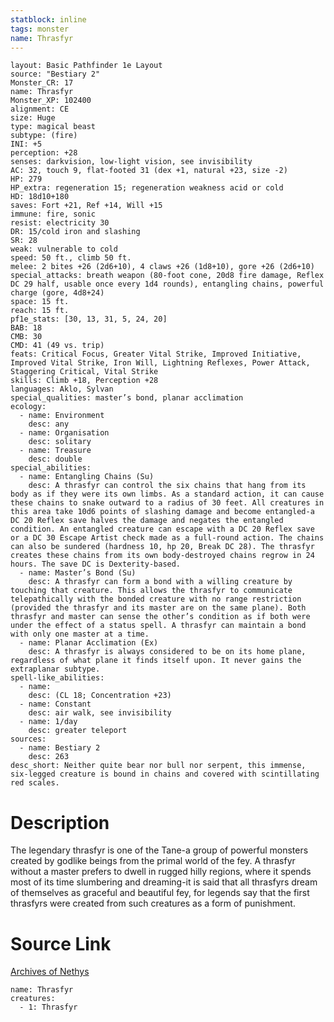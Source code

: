 ```yaml
---
statblock: inline
tags: monster
name: Thrasfyr
---
```

```statblock
layout: Basic Pathfinder 1e Layout
source: "Bestiary 2"
Monster_CR: 17
name: Thrasfyr
Monster_XP: 102400
alignment: CE
size: Huge
type: magical beast
subtype: (fire)
INI: +5
perception: +28
senses: darkvision, low-light vision, see invisibility
AC: 32, touch 9, flat-footed 31 (dex +1, natural +23, size -2)
HP: 279
HP_extra: regeneration 15; regeneration weakness acid or cold
HD: 18d10+180
saves: Fort +21, Ref +14, Will +15
immune: fire, sonic
resist: electricity 30
DR: 15/cold iron and slashing
SR: 28
weak: vulnerable to cold
speed: 50 ft., climb 50 ft.
melee: 2 bites +26 (2d6+10), 4 claws +26 (1d8+10), gore +26 (2d6+10)
special_attacks: breath weapon (80-foot cone, 20d8 fire damage, Reflex DC 29 half, usable once every 1d4 rounds), entangling chains, powerful charge (gore, 4d8+24)
space: 15 ft.
reach: 15 ft.
pf1e_stats: [30, 13, 31, 5, 24, 20]
BAB: 18
CMB: 30
CMD: 41 (49 vs. trip)
feats: Critical Focus, Greater Vital Strike, Improved Initiative, Improved Vital Strike, Iron Will, Lightning Reflexes, Power Attack, Staggering Critical, Vital Strike
skills: Climb +18, Perception +28
languages: Aklo, Sylvan
special_qualities: master’s bond, planar acclimation
ecology:
  - name: Environment
    desc: any
  - name: Organisation
    desc: solitary
  - name: Treasure
    desc: double
special_abilities:
  - name: Entangling Chains (Su)
    desc: A thrasfyr can control the six chains that hang from its body as if they were its own limbs. As a standard action, it can cause these chains to snake outward to a radius of 30 feet. All creatures in this area take 10d6 points of slashing damage and become entangled-a DC 20 Reflex save halves the damage and negates the entangled condition. An entangled creature can escape with a DC 20 Reflex save or a DC 30 Escape Artist check made as a full-round action. The chains can also be sundered (hardness 10, hp 20, Break DC 28). The thrasfyr creates these chains from its own body-destroyed chains regrow in 24 hours. The save DC is Dexterity-based.
  - name: Master’s Bond (Su)
    desc: A thrasfyr can form a bond with a willing creature by touching that creature. This allows the thrasfyr to communicate telepathically with the bonded creature with no range restriction (provided the thrasfyr and its master are on the same plane). Both thrasfyr and master can sense the other’s condition as if both were under the effect of a status spell. A thrasfyr can maintain a bond with only one master at a time.
  - name: Planar Acclimation (Ex)
    desc: A thrasfyr is always considered to be on its home plane, regardless of what plane it finds itself upon. It never gains the extraplanar subtype.
spell-like_abilities:
  - name:
    desc: (CL 18; Concentration +23)
  - name: Constant
    desc: air walk, see invisibility
  - name: 1/day
    desc: greater teleport
sources:
  - name: Bestiary 2
    desc: 263
desc_short: Neither quite bear nor bull nor serpent, this immense, six-legged creature is bound in chains and covered with scintillating red scales.
```
# Description
The legendary thrasfyr is one of the Tane-a group of powerful monsters created by godlike beings from the primal world of the fey. A thrasfyr without a master prefers to dwell in rugged hilly regions, where it spends most of its time slumbering and dreaming-it is said that all thrasfyrs dream of themselves as graceful and beautiful fey, for legends say that the first thrasfyrs were created from such creatures as a form of punishment.
# Source Link
[Archives of Nethys](https://aonprd.com/MonsterDisplay.aspx?ItemName=Thrasfyr)
```encounter-table
name: Thrasfyr
creatures:
  - 1: Thrasfyr
```
